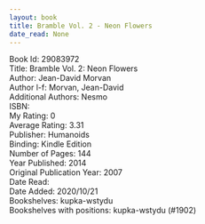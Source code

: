 ```yaml
---
layout: book
title: Bramble Vol. 2 - Neon Flowers
date_read: None
---
```


Book Id: 29083972<br />
Title: Bramble Vol. 2: Neon Flowers<br />
Author: Jean-David Morvan<br />
Author l-f: Morvan, Jean-David<br />
Additional Authors: Nesmo<br />
ISBN: <br />
My Rating: 0<br />
Average Rating: 3.31<br />
Publisher: Humanoids<br />
Binding: Kindle Edition<br />
Number of Pages: 144<br />
Year Published: 2014<br />
Original Publication Year: 2007<br />
Date Read: <br />
Date Added: 2020/10/21<br />
Bookshelves: kupka-wstydu<br />
Bookshelves with positions: kupka-wstydu (#1902)<br />

